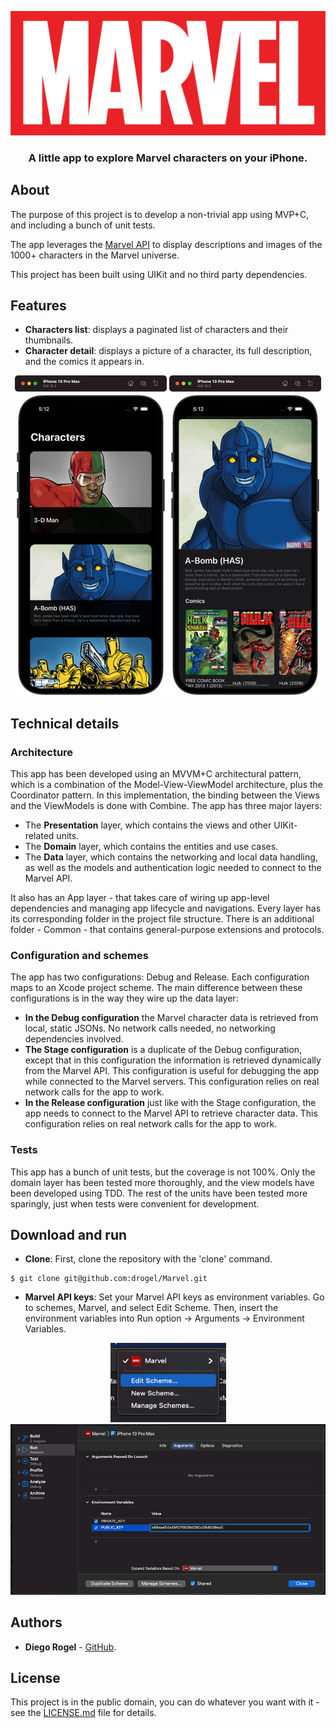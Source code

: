 <p align="center">
  <img src="./Etc/MarvelIcon.png" width="1024">
</p>
<h3 align="center">A little app to explore Marvel characters on your iPhone.</h3>

## About

The purpose of this project is to develop a non-trivial app using MVP+C, and including a bunch of unit tests.

The app leverages the [Marvel API](https://developer.marvel.com/) to display descriptions and images of the 1000+ characters in the Marvel universe.

This project has been built using UIKit and no third party dependencies.

## Features

- **Characters list**: displays a paginated list of characters and their thumbnails.
- **Character detail**: displays a picture of a character, its full description, and the comics it appears in.

<p align="center">
  <img src="./Etc/Characters.png" height="512">
  <img src="./Etc/CharacterDetail.png" height="512">
</p>

## Technical details

### Architecture

This app has been developed using an MVVM+C architectural pattern, which is a combination of the Model-View-ViewModel architecture, plus the Coordinator pattern. In this implementation, the binding between the Views and the ViewModels is done with Combine. The app has three major layers:
- The **Presentation** layer, which contains the views and other UIKit-related units.
- The **Domain** layer, which contains the entities and use cases.
- The **Data** layer, which contains the networking and local data handling, as well as the models and authentication logic needed to connect to the Marvel API.

It also has an App layer - that takes care of wiring up app-level dependencies and managing app lifecycle and navigations. Every layer has its corresponding folder in the project file structure. There is an additional folder - Common - that contains general-purpose extensions and protocols.

### Configuration and schemes

The app has two configurations: Debug and Release. Each configuration maps to an Xcode project scheme. The main difference between these configurations is in the way they wire up the data layer:
- **In the Debug configuration** the Marvel character data is retrieved from local, static JSONs. No network calls needed, no networking dependencies involved.
- **The Stage configuration** is a duplicate of the Debug configuration, except that in this configuration the information is retrieved dynamically from the Marvel API. This configuration is useful for debugging the app while connected to the Marvel servers. This configuration relies on real network calls for the app to work.
- **In the Release configuration** just like with the Stage configuration, the app needs to connect to the Marvel API to retrieve character data. This configuration relies on real network calls for the app to work.

### Tests

This app has a bunch of unit tests, but the coverage is not 100%. Only the domain layer has been tested more thoroughly, and the view models have been developed using TDD. The rest of the units have been tested more sparingly, just when tests were convenient for development.

## Download and run

- **Clone**: First, clone the repository with the 'clone' command.

```
$ git clone git@github.com:drogel/Marvel.git
```

- **Marvel API keys**: Set your Marvel API keys as environment variables. Go to schemes, Marvel, and select Edit Scheme. Then, insert the environment variables into Run option -> Arguments -> Environment Variables.
<p align="center">
<img src="Etc/HowToEditScheme.png"> <img src="Etc/HowToAPIKeys.png"> 
</p>

## Authors

- **Diego Rogel** - [GitHub](https://github.com/drogel).

## License

This project is in the public domain, you can do whatever you want with it - see the [LICENSE.md](LICENSE.md) file for details.
